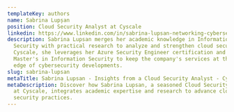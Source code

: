 ```yaml
---
templateKey: authors
name: Sabrina Lupșan
position: Cloud Security Analyst at Cyscale
linkedin: https://www.linkedin.com/in/sabrina-lupsan-networking-cybersecurity/
description: Sabrina Lupsan merges her academic knowledge in Information
  Security with practical research to analyze and strengthen cloud security. At
  Cyscale, she leverages her Azure Security Engineer certification and her
  Master's in Information Security to keep the company's services at the leading
  edge of cybersecurity developments.
slug: sabrina-lupsan
metaTitle: Sabrina Lupsan - Insights from a Cloud Security Analyst - Cyscale
metaDescription: Discover how Sabrina Lupsan, a seasoned Cloud Security Analyst
  at Cyscale, integrates academic expertise and research to advance cloud
  security practices.
---
```

